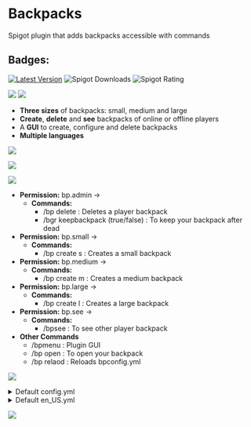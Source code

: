 # Backpacks
Spigot plugin that adds backpacks accessible with commands
## Badges:
[![Latest Version](https://img.shields.io/badge/Latest%20Version-2.0.0-brightgreen)](https://github.com/IBMESP/Backpacks/releases/latest)
![Spigot Downloads](https://img.shields.io/spiget/downloads/99840?label=Spigot%20Downloads)
![Spigot Rating](https://img.shields.io/spiget/rating/99840?label=Spigot%20Rating)


[![](https://i.imgur.com/6JVFkxy.png)](https://www.spigotmc.org/resources/backpacks.99840/)
![](https://i.imgur.com/Edv3vWf.png)
- **Three sizes** of backpacks: small, medium and large
- **Create**, **delete** and **see** backpacks of online or offline players
- A **GUI** to create, configure and delete backpacks
- **Multiple languages**

![](https://i.imgur.com/M21j7Lc.png)

![](https://media2.giphy.com/media/3zRrIdt0yYDYmfNJAs/giphy.gif)

![](https://i.imgur.com/XEfeWN8.png)
- **Permission:** bp.admin →
  - **Commands:**
    - /bp delete <player> : Deletes a player backpack
    - /bgr keepbackpack (true/false) : To keep your backpack after dead
- **Permission:** bp.small →
  - **Commands:**
    - /bp create s : Creates a small backpack
- **Permission:** bp.medium →
  - **Commands:**
    - /bp create m : Creates a medium backpack
- **Permission:** bp.large →
  - **Commands:**
    - /bp create l : Creates a large backpack
- **Permission:** bp.see →
  - **Commands:**
    - /bpsee <player> : To see other player backpack
- **Other Commands**
  - /bpmenu : Plugin GUI
  - /bp open : To open your backpack
  - /bp relaod : Reloads bpconfig.yml

![](https://i.imgur.com/oH7B1CQ.png)
<details>
  <summary>Default config.yml</summary>
  
  ```
  #Available languages
  #en_US
  #es_ES
  locale: en_US

  # This is the en_US.yml version for reference.
  # ONLY EDIT ONCE ALL LANGUAGE FILES HAVE BEEN UPDATED.
  languageFile: 2
  ```
</details>
<details>
  <summary>Default en_US.yml</summary>

  ```
  create:
    already: "You already have a backpack"
    perm: "You do not have permission to create a %size backpack"
    target:
      already: " already has a backpack"
      created: "You created a backpack to "
      create: "%player created you a %size backpack"
      perm: "You do not have permission to create other backpacks"
  delete:
    firstmsg: "This will remove your backpack and your items will be dropped"
    secondmsg: "/bp delete confirm to delete the backpack"
    notBackpack: "You do not have a backpack"
    deleted: "Your backpack has been deleted"
    target:
      firstmsg: "This will remove %target backpack and %target items will be dropped"
      secondmsg: "/bp delete %target confirm to delete the backpack"
      notBackpack: " does not have a backpack"
      deleted: "'s backpack has been deleted"
      perm: "You do not have permission to delete other backpacks"
      deletedBy: "Your backpack has been deleted by "
  gui:
    small: "small"
    medium: "medium"
    large: "large"
    title: "Backpack Menu"
    browser: "Write the name"
    size:
      small: "Small size"
      medium: "Medium size"
      large: "Large size"
    items:
      create: "Create a bakcpack"
      delete: "Delete a bakcpack"
      config: "Config"
      configuration: "Configuration"
      keepBackpack: "Keep Backpack"
      current: "Current: "
      back: "Back"
      search: "Search a player"
      has: " has a backpack"
      hasNot: " does not have a backpack"
      size: "Size"
    config:
      gamerule: "Gamerule keepBackpack is now set: %bool"
      changeSize: "%size size set to %num row"
    create:
      title: "Players Online (%size)"
    delete:
      title: "Players Online (Delete)"
  config:
    reloaded: "[Backpacks] Config reloaded!"
    perms: "You do not have permission to use this command"
    exist: "This command doesn't exists"
    open: "Use /bp open to open the backpack"
    help: "Use /bp help to see the commands"
    update: "Backpacks has a new update"
    notUpdate: "Backpacks is up to date"
    title: "%player's Backpack"
  ```
</details>

![](https://bstats.org/signatures/bukkit/Backpacks%20-%20by%20Ib.svg)

  
